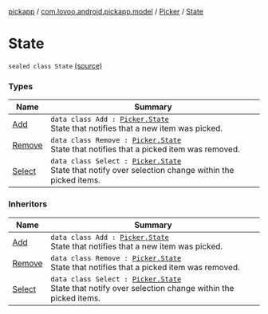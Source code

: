[pickapp](../../../index.md) / [com.lovoo.android.pickapp.model](../../index.md) / [Picker](../index.md) / [State](./index.md)

# State

`sealed class State` [(source)](https://github.com/lovoo/android-pickpic/blob/master/pickapp/pickapp/src/main/kotlin/com/lovoo/android/pickapp/model/Picker.kt#L142)

### Types

| Name | Summary |
|---|---|
| [Add](-add/index.md) | `data class Add : `[`Picker.State`](./index.md)<br>State that notifies that a new item was picked. |
| [Remove](-remove/index.md) | `data class Remove : `[`Picker.State`](./index.md)<br>State that notifies that a picked item was removed. |
| [Select](-select/index.md) | `data class Select : `[`Picker.State`](./index.md)<br>State that notify over selection change within the picked items. |

### Inheritors

| Name | Summary |
|---|---|
| [Add](-add/index.md) | `data class Add : `[`Picker.State`](./index.md)<br>State that notifies that a new item was picked. |
| [Remove](-remove/index.md) | `data class Remove : `[`Picker.State`](./index.md)<br>State that notifies that a picked item was removed. |
| [Select](-select/index.md) | `data class Select : `[`Picker.State`](./index.md)<br>State that notify over selection change within the picked items. |
